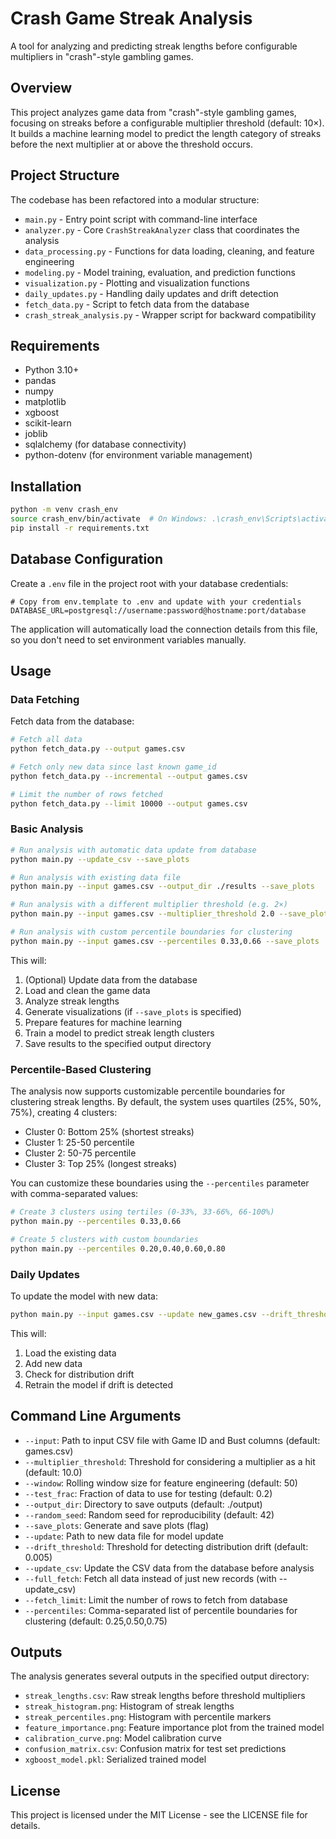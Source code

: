 # Crash Game Streak Analysis

A tool for analyzing and predicting streak lengths before configurable multipliers in "crash"-style gambling games.

## Overview

This project analyzes game data from "crash"-style gambling games, focusing on streaks before a configurable multiplier threshold (default: 10×). It builds a machine learning model to predict the length category of streaks before the next multiplier at or above the threshold occurs.

## Project Structure

The codebase has been refactored into a modular structure:

- `main.py` - Entry point script with command-line interface
- `analyzer.py` - Core `CrashStreakAnalyzer` class that coordinates the analysis
- `data_processing.py` - Functions for data loading, cleaning, and feature engineering
- `modeling.py` - Model training, evaluation, and prediction functions
- `visualization.py` - Plotting and visualization functions
- `daily_updates.py` - Handling daily updates and drift detection
- `fetch_data.py` - Script to fetch data from the database
- `crash_streak_analysis.py` - Wrapper script for backward compatibility

## Requirements

- Python 3.10+
- pandas
- numpy
- matplotlib
- xgboost
- scikit-learn
- joblib
- sqlalchemy (for database connectivity)
- python-dotenv (for environment variable management)

## Installation

```bash
python -m venv crash_env
source crash_env/bin/activate  # On Windows: .\crash_env\Scripts\activate
pip install -r requirements.txt
```

## Database Configuration

Create a `.env` file in the project root with your database credentials:

```text
# Copy from env.template to .env and update with your credentials
DATABASE_URL=postgresql://username:password@hostname:port/database
```

The application will automatically load the connection details from this file, so you don't need to set environment variables manually.

## Usage

### Data Fetching

Fetch data from the database:

```bash
# Fetch all data
python fetch_data.py --output games.csv

# Fetch only new data since last known game_id
python fetch_data.py --incremental --output games.csv

# Limit the number of rows fetched
python fetch_data.py --limit 10000 --output games.csv
```

### Basic Analysis

```bash
# Run analysis with automatic data update from database
python main.py --update_csv --save_plots

# Run analysis with existing data file
python main.py --input games.csv --output_dir ./results --save_plots

# Run analysis with a different multiplier threshold (e.g. 2×)
python main.py --input games.csv --multiplier_threshold 2.0 --save_plots

# Run analysis with custom percentile boundaries for clustering
python main.py --input games.csv --percentiles 0.33,0.66 --save_plots
```

This will:

1. (Optional) Update data from the database
2. Load and clean the game data
3. Analyze streak lengths
4. Generate visualizations (if `--save_plots` is specified)
5. Prepare features for machine learning
6. Train a model to predict streak length clusters
7. Save results to the specified output directory

### Percentile-Based Clustering

The analysis now supports customizable percentile boundaries for clustering streak lengths. By default, the system uses quartiles (25%, 50%, 75%), creating 4 clusters:

- Cluster 0: Bottom 25% (shortest streaks)
- Cluster 1: 25-50 percentile
- Cluster 2: 50-75 percentile
- Cluster 3: Top 25% (longest streaks)

You can customize these boundaries using the `--percentiles` parameter with comma-separated values:

```bash
# Create 3 clusters using tertiles (0-33%, 33-66%, 66-100%)
python main.py --percentiles 0.33,0.66

# Create 5 clusters with custom boundaries
python main.py --percentiles 0.20,0.40,0.60,0.80
```

### Daily Updates

To update the model with new data:

```bash
python main.py --input games.csv --update new_games.csv --drift_threshold 0.005
```

This will:

1. Load the existing data
2. Add new data
3. Check for distribution drift
4. Retrain the model if drift is detected

## Command Line Arguments

- `--input`: Path to input CSV file with Game ID and Bust columns (default: games.csv)
- `--multiplier_threshold`: Threshold for considering a multiplier as a hit (default: 10.0)
- `--window`: Rolling window size for feature engineering (default: 50)
- `--test_frac`: Fraction of data to use for testing (default: 0.2)
- `--output_dir`: Directory to save outputs (default: ./output)
- `--random_seed`: Random seed for reproducibility (default: 42)
- `--save_plots`: Generate and save plots (flag)
- `--update`: Path to new data file for model update
- `--drift_threshold`: Threshold for detecting distribution drift (default: 0.005)
- `--update_csv`: Update the CSV data from the database before analysis
- `--full_fetch`: Fetch all data instead of just new records (with --update_csv)
- `--fetch_limit`: Limit the number of rows to fetch from database
- `--percentiles`: Comma-separated list of percentile boundaries for clustering (default: 0.25,0.50,0.75)

## Outputs

The analysis generates several outputs in the specified output directory:

- `streak_lengths.csv`: Raw streak lengths before threshold multipliers
- `streak_histogram.png`: Histogram of streak lengths
- `streak_percentiles.png`: Histogram with percentile markers
- `feature_importance.png`: Feature importance plot from the trained model
- `calibration_curve.png`: Model calibration curve
- `confusion_matrix.csv`: Confusion matrix for test set predictions
- `xgboost_model.pkl`: Serialized trained model

## License

This project is licensed under the MIT License - see the LICENSE file for details.
